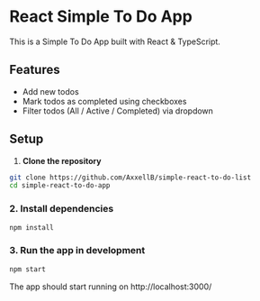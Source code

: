 # React Simple To Do App

This is a Simple To Do App built with React & TypeScript.

## Features

- Add new todos
- Mark todos as completed using checkboxes
- Filter todos (All / Active / Completed) via dropdown

## Setup

1. **Clone the repository**

```bash
git clone https://github.com/AxxellB/simple-react-to-do-list
cd simple-react-to-do-app
```

### 2. Install dependencies

```bash
npm install
```

### 3. Run the app in development

```bash
npm start
```

The app should start running on http://localhost:3000/
